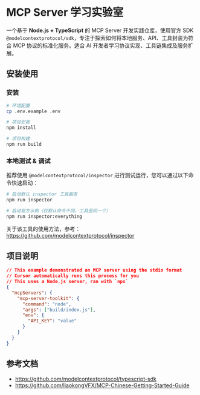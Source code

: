 # MCP Server 学习实验室

一个基于 **Node.js + TypeScript** 的 MCP Server 开发实践仓库，使用官方 SDK `@modelcontextprotocol/sdk`，专注于探索如何将本地服务、API、工具封装为符合 MCP 协议的标准化服务。适合 AI 开发者学习协议实现、工具链集成及服务扩展。

## 安装使用

### 安装

```sh
# 环境配置
cp .env.example .env

# 项目安装
npm install

# 项目构建
npm run build
```

### 本地测试 & 调试

推荐使用 `@modelcontextprotocol/inspector` 进行测试运行，您可以通过以下命令快速启动：

```sh
# 启动默认 inspector 工具服务
npm run inspector

# 启动官方示例（仅默认命令不同，工具是同一个）
npm run inspector:everything
```

关于该工具的使用方法，参考：<https://github.com/modelcontextprotocol/inspector>

## 项目说明

```json
// This example demonstrated an MCP server using the stdio format
// Cursor automatically runs this process for you
// This uses a Node.js server, ran with `npx`
{
  "mcpServers": {
    "mcp-server-toolkit": {
      "command": "node",
      "args": ["build/index.js"],
      "env": {
        "API_KEY": "value"
      }
    }
  }
}
```

## 参考文档

- <https://github.com/modelcontextprotocol/typescript-sdk>
- <https://github.com/liaokongVFX/MCP-Chinese-Getting-Started-Guide>
